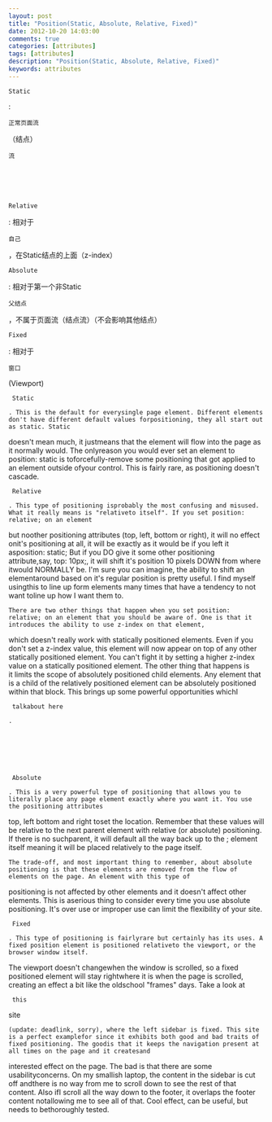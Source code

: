 ```yaml
---
layout: post
title: "Position(Static, Absolute, Relative, Fixed)"
date: 2012-10-20 14:03:00 
comments: true
categories: [attributes]
tags: [attributes]
description: "Position(Static, Absolute, Relative, Fixed)"
keywords: attributes
---
```



 
  
   
    Static
   
   :
   
    正常页面流
   
   （结点）
   
    流
   
  
 
 
  
   
    Relative
   
   : 相对于
   
    自己
   
   ，在Static结点的上面（z-index）
  
 
 
  
   
    Absolute
   
   : 相对于第一个非Static
   
    父结点
   
   ，不属于页面流（结点流）（不会影响其他结点）
  
 
 
  
   
    Fixed
   
   : 相对于
   
    窗口
   
   (Viewport)
  
 
 
  
   
   
  
 
 
 
 
  
   
    
    
   
  
 
 
  
   
    
     Static
    
    . This is the default for everysingle page element. Different elements don't have different default values forpositioning, they all start out as static. Static
 doesn't mean much, it justmeans that the element will flow into the page as it normally would. The onlyreason you would ever set an element to position: static is toforcefully-remove some positioning that got applied to an element outside ofyour control. This
 is fairly rare, as positioning doesn't cascade.
   
  
 
 
  
   
    
     Relative
    
    . This type of positioning isprobably the most confusing and misused. What it really means is "relativeto itself". If you set position: relative; on an element
 but noother positioning attributes (top, left, bottom or right), it will no effect onit's positioning at all, it will be exactly as it would be if you left it asposition: static; But if you DO give it some other positioning attribute,say, top: 10px;, it will
 shift it's position 10 pixels DOWN from where itwould NORMALLY be. I'm sure you can imagine, the ability to shift an elementaround based on it's regular position is pretty useful. I find myself usingthis to line up form elements many times that have a tendency
 to not want toline up how I want them to.
   
  
 
 
  
   
    There are two other things that happen when you set position: relative; on an element that you should be aware of. One is that it introduces the ability to use z-index on that element,
 which doesn't really work with statically positioned elements. Even if you don't set a z-index value, this element will now appear on top of any other statically positioned element. You can't fight it by setting a higher z-index value on a statically positioned
 element. The other thing that happens is it limits the scope of absolutely positioned child elements. Any element that is a child of the relatively positioned element can be absolutely positioned within that block. This brings up some powerful opportunities
 whichI
    
     talkabout here
    
    .
   
  
 
 
  
   
    
     Absolute
    
    . This is a very powerful type of positioning that allows you to literally place any page element exactly where you want it. You use the positioning attributes
 top, left bottom and right toset the location. Remember that these values will be relative to the next parent element with relative (or absolute) positioning. If there is no suchparent, it will default all the way back up to the <html>; element itself meaning
 it will be placed relatively to the page itself.
   
  
 
 
  
   
    The trade-off, and most important thing to remember, about absolute positioning is that these elements are removed from the flow of elements on the page. An element with this type of
 positioning is not affected by other elements and it doesn't affect other elements. This is aserious thing to consider every time you use absolute positioning. It's over use or improper use can limit the flexibility of your site.
   
  
 
 
  
   
    
     Fixed
    
    . This type of positioning is fairlyrare but certainly has its uses. A fixed position element is positioned relativeto the viewport, or the browser window itself.
 The viewport doesn't changewhen the window is scrolled, so a fixed positioned element will stay rightwhere it is when the page is scrolled, creating an effect a bit like the oldschool "frames" days. Take a look at
    
     this
 site
    
    (update: deadlink, sorry), where the left sidebar is fixed. This site is a perfect examplefor since it exhibits both good and bad traits of fixed positioning. The goodis that it keeps the navigation present at all times on the page and it createsand
 interested effect on the page. The bad is that there are some usabilityconcerns. On my smallish laptop, the content in the sidebar is cut off andthere is no way from me to scroll down to see the rest of that content. Also ifI scroll all the way down to the
 footer, it overlaps the footer content notallowing me to see all of that. Cool effect, can be useful, but needs to bethoroughly tested.
   
  
 
 
 


